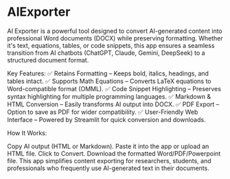 # AIExporter
AI Exporter is a powerful tool designed to convert AI-generated content into professional Word documents (DOCX) while preserving formatting. Whether it's text, equations, tables, or code snippets, this app ensures a seamless transition from AI chatbots (ChatGPT, Claude, Gemini, DeepSeek) to a structured document format.


Key Features:
✅ Retains Formatting – Keeps bold, italics, headings, and tables intact.
✅ Supports Math Equations – Converts LaTeX equations to Word-compatible format (OMML).
✅ Code Snippet Highlighting – Preserves syntax highlighting for multiple programming languages.
✅ Markdown & HTML Conversion – Easily transforms AI output into DOCX.
✅ PDF Export – Option to save as PDF for wider compatibility.
✅ User-Friendly Web Interface – Powered by Streamlit for quick conversion and downloads.

How It Works:

Copy AI output (HTML or Markdown).
Paste it into the app or upload an HTML file.
Click to Convert.
Download the formatted Word/PDF/Powerpoint file.
This app simplifies content exporting for researchers, students, and professionals who frequently use AI-generated text in their documents.
